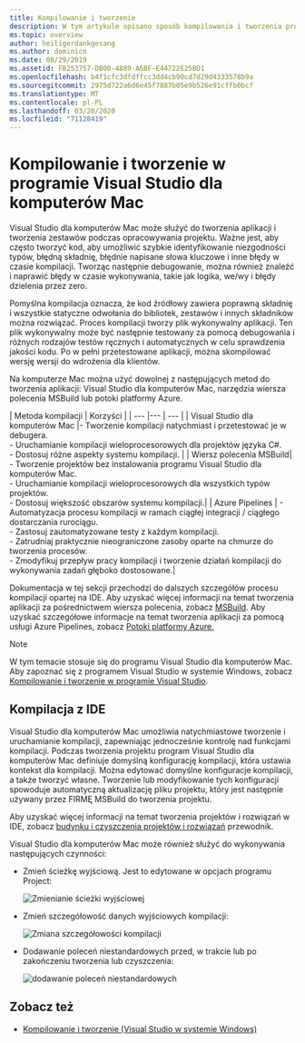 ```yaml
---
title: Kompilowanie i tworzenie
description: W tym artykule opisano sposób kompilowania i tworzenia projektów i rozwiązań w programie Visual Studio dla komputerów Mac
ms.topic: overview
author: heiligerdankgesang
ms.author: dominicn
ms.date: 08/29/2019
ms.assetid: FB253757-DB00-4889-A6BF-E44722E25BD1
ms.openlocfilehash: b4f1cfc3dfdffcc3dd4cb90cd7d29d4333578b9a
ms.sourcegitcommit: 2975d722a6d6e45f7887b05e9b526e91cffb0bcf
ms.translationtype: MT
ms.contentlocale: pl-PL
ms.lasthandoff: 03/20/2020
ms.locfileid: "71128419"
---
```

# <a name="compiling-and-building-in-visual-studio-for-mac"></a>Kompilowanie i tworzenie w programie Visual Studio dla komputerów Mac

Visual Studio dla komputerów Mac może służyć do tworzenia aplikacji i tworzenia zestawów podczas opracowywania projektu. Ważne jest, aby często tworzyć kod, aby umożliwić szybkie identyfikowanie niezgodności typów, błędną składnię, błędnie napisane słowa kluczowe i inne błędy w czasie kompilacji. Tworząc następnie debugowanie, można również znaleźć i naprawić błędy w czasie wykonywania, takie jak logika, we/wy i błędy dzielenia przez zero.

Pomyślna kompilacja oznacza, że kod źródłowy zawiera poprawną składnię i wszystkie statyczne odwołania do bibliotek, zestawów i innych składników można rozwiązać. Proces kompilacji tworzy plik wykonywalny aplikacji. Ten plik wykonywalny może być następnie testowany za pomocą debugowania i różnych rodzajów testów ręcznych i automatycznych w celu sprawdzenia jakości kodu. Po w pełni przetestowane aplikacji, można skompilować wersję wersji do wdrożenia dla klientów.

Na komputerze Mac można użyć dowolnej z następujących metod do tworzenia aplikacji: Visual Studio dla komputerów Mac, narzędzia wiersza polecenia MSBuild lub potoki platformy Azure.

| Metoda kompilacji | Korzyści |
| --- |--- | --- |
| Visual Studio dla komputerów Mac |- Tworzenie kompilacji natychmiast i przetestować je w debugera.<br />- Uruchamianie kompilacji wieloprocesorowych dla projektów języka C#.<br />- Dostosuj różne aspekty systemu kompilacji. |
| Wiersz polecenia MSBuild| - Tworzenie projektów bez instalowania programu Visual Studio dla komputerów Mac.<br />- Uruchamianie kompilacji wieloprocesorowych dla wszystkich typów projektów.<br />- Dostosuj większość obszarów systemu kompilacji.|
| Azure Pipelines | - Automatyzacja procesu kompilacji w ramach ciągłej integracji / ciągłego dostarczania rurociągu.<br />- Zastosuj zautomatyzowane testy z każdym kompilacji.<br />- Zatrudniaj praktycznie nieograniczone zasoby oparte na chmurze do tworzenia procesów.<br />- Zmodyfikuj przepływ pracy kompilacji i tworzenie działań kompilacji do wykonywania zadań głęboko dostosowane.|

Dokumentacja w tej sekcji przechodzi do dalszych szczegółów procesu kompilacji opartej na IDE. Aby uzyskać więcej informacji na temat tworzenia aplikacji za pośrednictwem wiersza polecenia, zobacz [MSBuild](/visualstudio/msbuild/msbuild). Aby uzyskać szczegółowe informacje na temat tworzenia aplikacji za pomocą usługi Azure Pipelines, zobacz [Potoki platformy Azure.](/azure/devops/pipelines)


> [!NOTE]
> W tym temacie stosuje się do programu Visual Studio dla komputerów Mac. Aby zapoznać się z programem Visual Studio w systemie Windows, zobacz [Kompilowanie i tworzenie w programie Visual Studio](/visualstudio/ide/compiling-and-building-in-visual-studio).


## <a name="building-from-the-ide"></a>Kompilacja z IDE

Visual Studio dla komputerów Mac umożliwia natychmiastowe tworzenie i uruchamianie kompilacji, zapewniając jednocześnie kontrolę nad funkcjami kompilacji. Podczas tworzenia projektu program Visual Studio dla komputerów Mac definiuje domyślną konfigurację kompilacji, która ustawia kontekst dla kompilacji. Można edytować domyślne konfiguracje kompilacji, a także tworzyć własne. Tworzenie lub modyfikowanie tych konfiguracji spowoduje automatyczną aktualizację pliku projektu, który jest następnie używany przez FIRMĘ MSBuild do tworzenia projektu.

Aby uzyskać więcej informacji na temat tworzenia projektów i rozwiązań w IDE, zobacz [budynku i czyszczenia projektów i rozwiązań](building-and-cleaning-projects-and-solutions.md) przewodnik.

Visual Studio dla komputerów Mac może również służyć do wykonywania następujących czynności:

* Zmień ścieżkę wyjściową. Jest to edytowane w opcjach programu Project:

    ![Zmienianie ścieżki wyjściowej](media/compiling-and-building-image4.png)

* Zmień szczegółowość danych wyjściowych kompilacji:

    ![Zmiana szczegółowości kompilacji](media/compiling-and-building-image5.png)

* Dodawanie poleceń niestandardowych przed, w trakcie lub po zakończeniu tworzenia lub czyszczenia:

    ![dodawanie poleceń niestandardowych](media/compiling-and-building-image6.png)


## <a name="see-also"></a>Zobacz też

- [Kompilowanie i tworzenie (Visual Studio w systemie Windows)](/visualstudio/ide/compiling-and-building-in-visual-studio)
